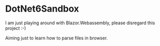 # DotNet6Sandbox

I am just playing around with Blazor.Webassembly, please disregard this project :-)

Aiming just to learn how to parse files in browser.
